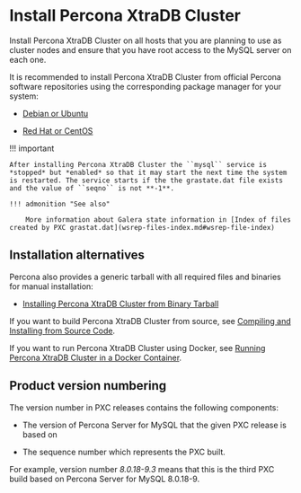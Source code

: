 # Install Percona XtraDB Cluster

Install Percona XtraDB Cluster on all hosts that you are planning to use as cluster nodes
and ensure that you have root access to the MySQL server on each one.

It is recommended to install Percona XtraDB Cluster from official Percona software repositories
using the corresponding package manager for your system:

* [Debian or Ubuntu](apt.md#apt)

* [Red Hat or CentOS](yum.md#yum)

!!! important

    After installing Percona XtraDB Cluster the ``mysql`` service is *stopped* but *enabled* so that it may start the next time the system is restarted. The service starts if the the grastate.dat file exists and the value of ``seqno`` is not **-1**.

    !!! admonition "See also"

        More information about Galera state information in [Index of files created by PXC grastat.dat](wsrep-files-index.md#wsrep-file-index)

## Installation alternatives

Percona also provides a generic tarball with all required files and binaries
for manual installation:

* [Installing Percona XtraDB Cluster from Binary Tarball](tarball.md#tarball)

If you want to build Percona XtraDB Cluster from source, see [Compiling and Installing from Source Code](compile.md#compile).

If you want to run Percona XtraDB Cluster using Docker, see [Running Percona XtraDB Cluster in a Docker Container](docker.md#docker).

## Product version numbering

The version number in PXC releases contains the following components:

* The version of Percona Server for MySQL that the given PXC release is based on

* The sequence number which represents the PXC built.

For example, version number *8.0.18-9.3* means that this is the third PXC
build based on Percona Server for MySQL 8.0.18-9.
